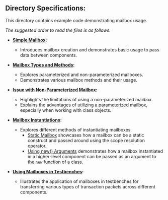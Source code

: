## Directory Specifications:

This directory contains example code demonstrating mailbox usage.

*The suggested order to read the files is as follows:*

- **[Simple Mailbox](simple_mailbox.sv):**
  - Introduces mailbox creation and demonstrates basic usage to pass data between components.
    
- **[Mailbox Types and Methods](mailbox_types_and_methods.sv):**
  - Explores parameterized and non-parameterized mailboxes.
  - Demonstrates various mailbox methods and their usage.

- **[Issue with Non-Parameterized Mailbox](non_parameterized_mbox_issue.sv):**
  - Highlights the limitations of using a non-parameterized mailbox.
  - Explains the advantages of utilizing a parameterized mailbox, especially when working with class objects.
 
- **[Mailbox Instantiations](different_mailbox_instantiations):**
  - Explores different methods of instantiating mailboxes.
    - [Static Mailbox](different_mailbox_instantiations/static_mbox.sv) showcases how a mailbox can be a static construct and passed around using the scope resolution operator.
    - [Using new() Arguments](different_mailbox_instantiations/using_new_args.sv) demonstrates how a mailbox instantiated in a higher-level component can be passed as an argument to the `new` function of a class. 
      
- **[Using Mailboxes in Testbenches](using_mailboxes_in_testbenches):**
  - Illustrates the application of mailboxes in testbenches for transferring various types of transaction packets across different components.
